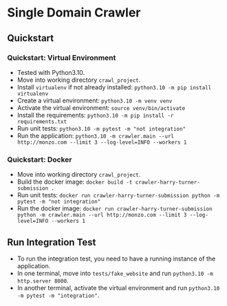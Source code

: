 # Single Domain Crawler

## Quickstart

### Quickstart: Virtual Environment

- Tested with Python3.10.
- Move into working directory `crawl_project`.
- Install `virtualenv` if not already installed: `python3.10 -m pip install virtualenv`
- Create a virtual environment: `python3.10 -m venv venv`
- Activate the virtual environment: `source venv/bin/activate`
- Install the requirements: `python3.10 -m pip install -r requirements.txt`
- Run unit tests: `python3.10 -m pytest -m "not integration"`
- Run the application: `python3.10 -m crawler.main --url http://monzo.com --limit 3 --log-level=INFO --workers 1`

### Quickstart: Docker

- Move into working directory `crawl_project`.
- Build the docker image: `docker build -t crawler-harry-turner-submission .`
- Run unit tests: `docker run crawler-harry-turner-submission python -m pytest -m "not integration"`
- Run the docker image: `docker run crawler-harry-turner-submission python -m crawler.main --url http://monzo.com --limit 3 --log-level=INFO --workers 1`

## Run Integration Test

- To run the integration test, you need to have a running instance of the application.
- In one terminal, move into `tests/fake_website` and run `python3.10 -m http.server 8000`.
- In another terminal, activate the virtual environment and run `python3.10 -m pytest -m "integration"`.
